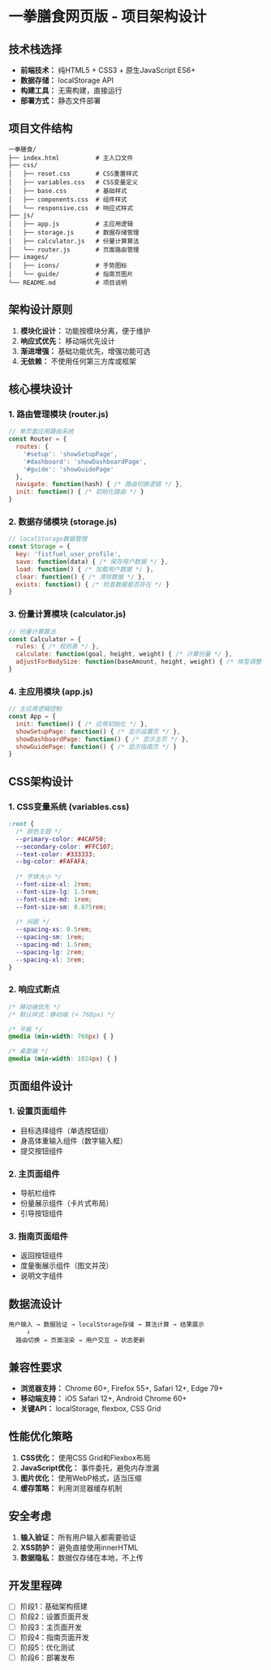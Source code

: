 # 一拳膳食网页版 - 项目架构设计

## 技术栈选择
- **前端技术：** 纯HTML5 + CSS3 + 原生JavaScript ES6+
- **数据存储：** localStorage API
- **构建工具：** 无需构建，直接运行
- **部署方式：** 静态文件部署

## 项目文件结构
```
一拳膳食/
├── index.html          # 主入口文件
├── css/
│   ├── reset.css       # CSS重置样式
│   ├── variables.css   # CSS变量定义
│   ├── base.css        # 基础样式
│   ├── components.css  # 组件样式
│   └── responsive.css  # 响应式样式
├── js/
│   ├── app.js          # 主应用逻辑
│   ├── storage.js      # 数据存储管理
│   ├── calculator.js   # 份量计算算法
│   └── router.js       # 页面路由管理
├── images/
│   ├── icons/          # 手势图标
│   └── guide/          # 指南页图片
└── README.md           # 项目说明
```

## 架构设计原则
1. **模块化设计：** 功能按模块分离，便于维护
2. **响应式优先：** 移动端优先设计
3. **渐进增强：** 基础功能优先，增强功能可选
4. **无依赖：** 不使用任何第三方库或框架

## 核心模块设计

### 1. 路由管理模块 (router.js)
```javascript
// 单页面应用路由系统
const Router = {
  routes: {
    '#setup': 'showSetupPage',
    '#dashboard': 'showDashboardPage', 
    '#guide': 'showGuidePage'
  },
  navigate: function(hash) { /* 路由切换逻辑 */ },
  init: function() { /* 初始化路由 */ }
}
```

### 2. 数据存储模块 (storage.js)
```javascript
// localStorage数据管理
const Storage = {
  key: 'fistfuel_user_profile',
  save: function(data) { /* 保存用户数据 */ },
  load: function() { /* 加载用户数据 */ },
  clear: function() { /* 清除数据 */ },
  exists: function() { /* 检查数据是否存在 */ }
}
```

### 3. 份量计算模块 (calculator.js)
```javascript
// 份量计算算法
const Calculator = {
  rules: { /* 规则表 */ },
  calculate: function(goal, height, weight) { /* 计算份量 */ },
  adjustForBodySize: function(baseAmount, height, weight) { /* 体型调整 */ }
}
```

### 4. 主应用模块 (app.js)
```javascript
// 主应用逻辑控制
const App = {
  init: function() { /* 应用初始化 */ },
  showSetupPage: function() { /* 显示设置页 */ },
  showDashboardPage: function() { /* 显示主页 */ },
  showGuidePage: function() { /* 显示指南页 */ }
}
```

## CSS架构设计

### 1. CSS变量系统 (variables.css)
```css
:root {
  /* 颜色主题 */
  --primary-color: #4CAF50;
  --secondary-color: #FFC107;
  --text-color: #333333;
  --bg-color: #FAFAFA;
  
  /* 字体大小 */
  --font-size-xl: 2rem;
  --font-size-lg: 1.5rem;
  --font-size-md: 1rem;
  --font-size-sm: 0.875rem;
  
  /* 间距 */
  --spacing-xs: 0.5rem;
  --spacing-sm: 1rem;
  --spacing-md: 1.5rem;
  --spacing-lg: 2rem;
  --spacing-xl: 3rem;
}
```

### 2. 响应式断点
```css
/* 移动端优先 */
/* 默认样式：移动端 (< 768px) */

/* 平板 */
@media (min-width: 768px) { }

/* 桌面端 */
@media (min-width: 1024px) { }
```

## 页面组件设计

### 1. 设置页面组件
- 目标选择组件（单选按钮组）
- 身高体重输入组件（数字输入框）
- 提交按钮组件

### 2. 主页面组件
- 导航栏组件
- 份量展示组件（卡片式布局）
- 引导按钮组件

### 3. 指南页面组件
- 返回按钮组件
- 度量衡展示组件（图文并茂）
- 说明文字组件

## 数据流设计
```
用户输入 → 数据验证 → localStorage存储 → 算法计算 → 结果展示
     ↓
  路由切换 → 页面渲染 → 用户交互 → 状态更新
```

## 兼容性要求
- **浏览器支持：** Chrome 60+, Firefox 55+, Safari 12+, Edge 79+
- **移动端支持：** iOS Safari 12+, Android Chrome 60+
- **关键API：** localStorage, flexbox, CSS Grid

## 性能优化策略
1. **CSS优化：** 使用CSS Grid和Flexbox布局
2. **JavaScript优化：** 事件委托，避免内存泄漏
3. **图片优化：** 使用WebP格式，适当压缩
4. **缓存策略：** 利用浏览器缓存机制

## 安全考虑
1. **输入验证：** 所有用户输入都需要验证
2. **XSS防护：** 避免直接使用innerHTML
3. **数据隐私：** 数据仅存储在本地，不上传

## 开发里程碑
- [ ] 阶段1：基础架构搭建
- [ ] 阶段2：设置页面开发
- [ ] 阶段3：主页面开发
- [ ] 阶段4：指南页面开发
- [ ] 阶段5：优化测试
- [ ] 阶段6：部署发布 